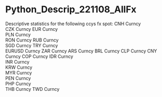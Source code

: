 # Python_Descrip_221108_AllFx

Descriptive statistics for the following ccys fx spot:
CNH Curncy	
CZK Curncy
EUR Curncy	
PLN Curncy	
RON Curncy
RUB Curncy	
SGD Curncy
TRY Curncy	
EURUSD Curncy
ZAR Curncy
ARS Curncy
BRL  Curncy	
CLP Curncy
CNY  Curncy	
COP Curncy
IDR Curncy	
INR Curncy	
KRW Curncy	
MYR Curncy	
PEN Curncy	
PHP Curncy	
THB Curncy
TWD Curncy


